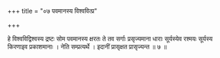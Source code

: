 +++
title = "०७ पवमानस्य विश्ववित्प्र"

+++

हे विश्वविद्विश्वस्य द्रष्टः सोम पवमानस्य क्षरतः ते तव सर्गाः प्रसृज्यमाना धाराः सूर्यस्येव रश्मयः सूर्यस्य किरणाइव प्रकाशमानाः । नेति सम्प्रत्यर्थे । इदानीं प्रासृक्षत प्रासृज्यन्त ॥ ७ ॥